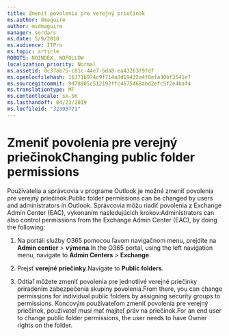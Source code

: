 ```yaml
---
title: Zmeniť povolenia pre verejný priečinok
ms.author: dmaguire
author: msdmaguire
manager: serdars
ms.date: 5/9/2018
ms.audience: ITPro
ms.topic: article
ROBOTS: NOINDEX, NOFOLLOW
localization_priority: Normal
ms.assetid: 0c37ab75-c81c-44e7-bda8-ea43263f9fdf
ms.openlocfilehash: 16371b974c9f714a8d19432a4f8efa30bf3541e7
ms.sourcegitcommit: 9d78905c512192ffc4675468abd2efc5f2e4baf4
ms.translationtype: MT
ms.contentlocale: sk-SK
ms.lasthandoff: 04/23/2019
ms.locfileid: "32393771"
---
```

# <a name="changing-public-folder-permissions"></a><span data-ttu-id="16032-102">Zmeniť povolenia pre verejný priečinok</span><span class="sxs-lookup"><span data-stu-id="16032-102">Changing public folder permissions</span></span>

<span data-ttu-id="16032-103">Používatelia a správcovia v programe Outlook je možné zmeniť povolenia pre verejný priečinok.</span><span class="sxs-lookup"><span data-stu-id="16032-103">Public folder permissions can be changed by users and administrators in Outlook.</span></span> <span data-ttu-id="16032-104">Správcovia môžu riadiť povolenia z Exchange Admin Center (EAC), vykonaním nasledujúcich krokov:</span><span class="sxs-lookup"><span data-stu-id="16032-104">Administrators can also control permissions from the Exchange Admin Center (EAC), by doing the following:</span></span>
  
1. <span data-ttu-id="16032-105">Na portáli služby O365 pomocou ľavom navigačnom menu, prejdite na **Admin centier** \> **výmena**.</span><span class="sxs-lookup"><span data-stu-id="16032-105">In the O365 portal, using the left navigation menu, navigate to **Admin Centers** \> **Exchange**.</span></span>
    
2. <span data-ttu-id="16032-106">Prejsť **verejné priečinky**.</span><span class="sxs-lookup"><span data-stu-id="16032-106">Navigate to **Public folders**.</span></span>
    
3. <span data-ttu-id="16032-107">Odtiaľ môžete zmeniť povolenia pre jednotlivé verejné priečinky priradením zabezpečenia skupiny povolenia.</span><span class="sxs-lookup"><span data-stu-id="16032-107">From there, you can change permissions for individual public folders by assigning security groups to permissions.</span></span> <span data-ttu-id="16032-108">Koncovým používateľom zmeniť povolenia pre verejný priečinok, používateľ musí mať majiteľ práv na priečinok.</span><span class="sxs-lookup"><span data-stu-id="16032-108">For an end user to change public folder permissions, the user needs to have Owner rights on the folder.</span></span>
    

